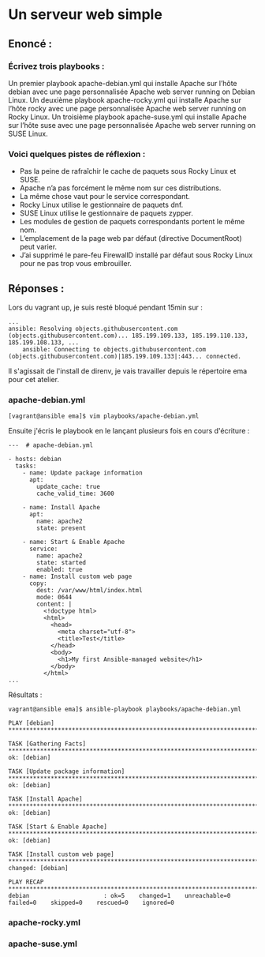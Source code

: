 # Un serveur web simple

## Enoncé :

### Écrivez trois playbooks :

Un premier playbook apache-debian.yml qui installe Apache sur l’hôte debian avec une page personnalisée Apache web server running on Debian Linux.
Un deuxième playbook apache-rocky.yml qui installe Apache sur l’hôte rocky avec une page personnalisée Apache web server running on Rocky Linux.
Un troisième playbook apache-suse.yml qui installe Apache sur l’hôte suse avec une page personnalisée Apache web server running on SUSE Linux.

### Voici quelques pistes de réflexion :

- Pas la peine de rafraîchir le cache de paquets sous Rocky Linux et SUSE.
- Apache n’a pas forcément le même nom sur ces distributions.
- La même chose vaut pour le service correspondant.
- Rocky Linux utilise le gestionnaire de paquets dnf.
- SUSE Linux utilise le gestionnaire de paquets zypper.
- Les modules de gestion de paquets correspondants portent le même nom.
- L’emplacement de la page web par défaut (directive DocumentRoot) peut varier.
- J’ai supprimé le pare-feu FirewallD installé par défaut sous Rocky Linux pour ne pas trop vous embrouiller.

## Réponses :
Lors du vagrant up, je suis resté bloqué pendant 15min sur :
```
...
ansible: Resolving objects.githubusercontent.com (objects.githubusercontent.com)... 185.199.109.133, 185.199.110.133, 185.199.108.133, ...
    ansible: Connecting to objects.githubusercontent.com (objects.githubusercontent.com)|185.199.109.133|:443... connected.
```
Il s'agissait de l'install de direnv, je vais travailler depuis le répertoire ema pour cet atelier.

### apache-debian.yml
```
[vagrant@ansible ema]$ vim playbooks/apache-debian.yml
```
Ensuite j'écris le playbook en le lançant plusieurs fois en cours d'écriture :
```
---  # apache-debian.yml

- hosts: debian
  tasks:
    - name: Update package information
      apt:
        update_cache: true
        cache_valid_time: 3600

    - name: Install Apache
      apt:
        name: apache2
        state: present

    - name: Start & Enable Apache
      service:
        name: apache2
        state: started
        enabled: true
    - name: Install custom web page
      copy:
        dest: /var/www/html/index.html
        mode: 0644
        content: |
          <!doctype html>
          <html>
            <head>
              <meta charset="utf-8">
              <title>Test</title>
            </head>
            <body>
              <h1>My first Ansible-managed website</h1>
            </body>
          </html>
...
```
Résultats :
```
vagrant@ansible ema]$ ansible-playbook playbooks/apache-debian.yml 

PLAY [debian] *********************************************************************************************************

TASK [Gathering Facts] ************************************************************************************************
ok: [debian]

TASK [Update package information] *************************************************************************************
ok: [debian]

TASK [Install Apache] *************************************************************************************************
ok: [debian]

TASK [Start & Enable Apache] ******************************************************************************************
ok: [debian]

TASK [Install custom web page] ****************************************************************************************
changed: [debian]

PLAY RECAP ************************************************************************************************************
debian                     : ok=5    changed=1    unreachable=0    failed=0    skipped=0    rescued=0    ignored=0   
```


### apache-rocky.yml

### apache-suse.yml


